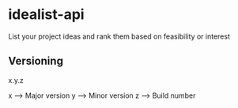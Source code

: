 # idealist-api
List your project ideas and rank them based on feasibility or interest

## Versioning
x.y.z

x --> Major version
y --> Minor version
z --> Build number
